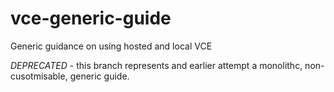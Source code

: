 # vce-generic-guide

Generic guidance on using hosted and local VCE

*DEPRECATED* - this branch represents and earlier attempt a monolithc, non-cusotmisable, generic guide.